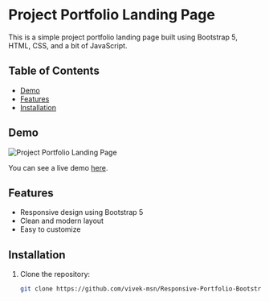 # Project Portfolio Landing Page

This is a simple project portfolio landing page built using Bootstrap 5, HTML, CSS, and a bit of JavaScript.

## Table of Contents

- [Demo](#demo)
- [Features](#features)
- [Installation](#installation)

## Demo

![Project Portfolio Landing Page](/demo/demo.gif)

You can see a live demo [here](https://vivek-msn.github.io/Responsive-Portfolio-Bootstrap5/).

## Features

- Responsive design using Bootstrap 5
- Clean and modern layout
- Easy to customize

## Installation

1. Clone the repository:

   ```bash
   git clone https://github.com/vivek-msn/Responsive-Portfolio-Bootstrap5.git
